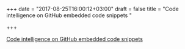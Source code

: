 +++
date = "2017-08-25T16:00:12+03:00"
draft = false
title = "Code intelligence on GitHub embedded code snippets  "

+++

<p><a href="https://about.sourcegraph.com/blog/code-intelligence-on-github-embedded-code-snippets/">Code intelligence on GitHub embedded code snippets  </a></p>
